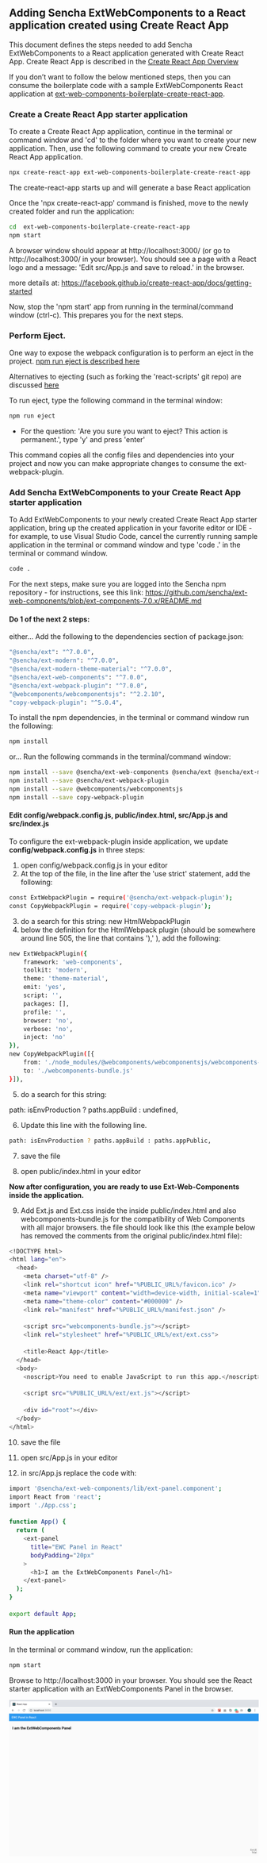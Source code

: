 
## Adding Sencha ExtWebComponents to a React application created using Create React App

This document defines the steps needed to add Sencha ExtWebComponents to a React application generated with Create React App. Create React App is described in the [Create React App Overview](https://facebook.github.io/create-react-app/)

If you don’t want to follow the below mentioned steps, then you can consume the boilerplate code with a sample ExtWebComponents React application at [ext-web-components-boilerplate-create-react-app](https://github.com/sencha/ext-web-components/tree/ext-components-7.0.x/packages/ext-web-components-boilerplate-create-react-app).

### Create a Create React App starter application

To create a Create React App application, continue in the terminal or command window and 'cd' to the folder where you want to create your new application.  Then, use the following command to create your new Create React App application.

```sh
npx create-react-app ext-web-components-boilerplate-create-react-app
```

The create-react-app starts up and will generate a base React application

Once the 'npx create-react-app' command is finished, move to the newly created folder and run the application:

```sh
cd  ext-web-components-boilerplate-create-react-app
npm start
```

A browser window should appear at http://localhost:3000/ (or go to http://localhost:3000/ in your browser).  You should see a page with a React logo and a message: 'Edit src/App.js and save to reload.' in the browser.

more details at: https://facebook.github.io/create-react-app/docs/getting-started

Now, stop the 'npm start' app from running in the terminal/command window (ctrl-c).  This prepares you for the next steps.

### Perform Eject.

One way to expose the webpack configuration is to perform an eject in the project. [npm run eject is described here](https://facebook.github.io/create-react-app/docs/available-scripts#npm-run-eject)

Alternatives to ejecting (such as forking the 'react-scripts' git repo) are discussed [here](https://facebook.github.io/create-react-app/docs/alternatives-to-ejecting)

To run eject, type the following command in the terminal window:

```sh
npm run eject
```

* For the question: 'Are you sure you want to eject? This action is permanent.', type 'y' and press 'enter'

This command copies all the config files and dependencies into your project and now you can make appropriate changes to consume the ext-webpack-plugin.

### Add Sencha ExtWebComponents to your Create React App starter application

To Add ExtWebComponents to your newly created Create React App starter application, bring up the created application in your favorite editor or IDE - for example, to use Visual Studio Code, cancel the currently running sample application in the terminal or command window and type 'code .' in the terminal or command window.

```sh
code .
```

For the next steps, make sure you are logged into the Sencha npm repository - for instructions, see this link: https://github.com/sencha/ext-web-components/blob/ext-components-7.0.x/README.md

#### Do 1 of the next 2 steps:

either...
Add the following to the dependencies section of package.json:

```sh
"@sencha/ext": "^7.0.0",
"@sencha/ext-modern": "^7.0.0",
"@sencha/ext-modern-theme-material": "^7.0.0",
"@sencha/ext-web-components": "^7.0.0",
"@sencha/ext-webpack-plugin": "^7.0.0",
"@webcomponents/webcomponentsjs": "^2.2.10",
"copy-webpack-plugin": "^5.0.4",
```

To install the npm dependencies, in the terminal or command window run the following:

```sh
npm install
```

or...
Run the following commands in the terminal/command window:

```sh
npm install --save @sencha/ext-web-components @sencha/ext @sencha/ext-modern @sencha/ext-modern-theme-material
npm install --save @sencha/ext-webpack-plugin
npm install --save @webcomponents/webcomponentsjs
npm install --save copy-webpack-plugin

```

#### Edit config/webpack.config.js, public/index.html, src/App.js and src/index.js

To configure the ext-webpack-plugin inside application, we update **config/webpack.config.js** in three steps:

1. open config/webpack.config.js in your editor
2. At the top of the file, in the line after the 'use strict' statement, add the following:
```sh
const ExtWebpackPlugin = require('@sencha/ext-webpack-plugin');
const CopyWebpackPlugin = require('copy-webpack-plugin');
```

3. do a search for this string: new HtmlWebpackPlugin
4. below the definition for the HtmlWebpack plugin (should be somewhere around line 505, the line that contains '),' ), add the following:

```sh
new ExtWebpackPlugin({
    framework: 'web-components',
    toolkit: 'modern',
    theme: 'theme-material',
    emit: 'yes',
    script: '',
    packages: [],
    profile: '',
    browser: 'no',
    verbose: 'no',
    inject: 'no'
}),
new CopyWebpackPlugin([{
    from: './node_modules/@webcomponents/webcomponentsjs/webcomponents-bundle.js',
    to: './webcomponents-bundle.js'
}]),
```

5. do a search for this string:

path: isEnvProduction ? paths.appBuild : undefined,

6. Update this line with the following line.
```sh
path: isEnvProduction ? paths.appBuild : paths.appPublic,
```
7. save the file

8. open public/index.html in your editor

**Now after configuration, you are ready to use Ext-Web-Components inside the application.**

9. Add Ext.js and Ext.css inside the inside public/index.html and also webcomponents-bundle.js for the compatibility of Web Components with all major browsers.  the file should look like this (the example below has removed the comments from the original public/index.html file):

```sh
<!DOCTYPE html>
<html lang="en">
  <head>
    <meta charset="utf-8" />
    <link rel="shortcut icon" href="%PUBLIC_URL%/favicon.ico" />
    <meta name="viewport" content="width=device-width, initial-scale=1" />
    <meta name="theme-color" content="#000000" />
    <link rel="manifest" href="%PUBLIC_URL%/manifest.json" />

    <script src="webcomponents-bundle.js"></script>
    <link rel="stylesheet" href="%PUBLIC_URL%/ext/ext.css">

    <title>React App</title>
  </head>
  <body>
    <noscript>You need to enable JavaScript to run this app.</noscript>

    <script src="%PUBLIC_URL%/ext/ext.js"></script>

    <div id="root"></div>
  </body>
</html>
```

10. save the file

11. open src/App.js in your editor


12. in src/App.js replace the code with:

```sh
import '@sencha/ext-web-components/lib/ext-panel.component';
import React from 'react';
import './App.css';

function App() {
  return (
    <ext-panel
      title="EWC Panel in React"
      bodyPadding="20px"
    >
      <h1>I am the ExtWebComponents Panel</h1>
    </ext-panel>
  );
}

export default App;
```

#### Run the application

In the terminal or command window, run the application:

```sh
npm start
```

Browse to http://localhost:3000 in your browser.  You should see the React starter application with an ExtWebComponents Panel in the browser.

![React with ExtWebComponents](React.png)
